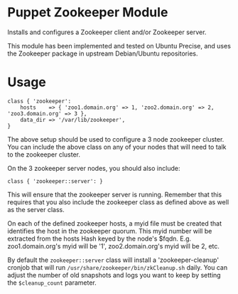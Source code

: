 # Puppet Zookeeper Module

Installs and configures a Zookeeper client and/or Zookeeper server.

This module has been implemented and tested on Ubuntu Precise, and uses
the Zookeeper package in upstream Debian/Ubuntu repositories.

# Usage

```puppet
class { 'zookeeper':
    hosts    => { 'zoo1.domain.org' => 1, 'zoo2.domain.org' => 2, 'zoo3.domain.org' => 3 },
    data_dir => '/var/lib/zookeeper',
}
```

The above setup should be used to configure a 3 node zookeeper cluster.
You can include the above class on any of your nodes that will need to talk
to the zookeeper cluster.

On the 3 zookeeper server nodes, you should also include:

```puppet
class { 'zookeeper::server': }
```

This will ensure that the zookeeper server is running.
Remember that this requires that you also include the
zookeeper class as defined above as well as the server class.

On each of the defined zookeeper hosts, a myid file must be created
that identifies the host in the zookeeper quorum.  This myid number
will be extracted from the hosts Hash keyed by the node's $fqdn.
E.g.  zoo1.domain.org's myid will be '1', zoo2.domain.org's myid will be 2, etc.

By default the ```zookeeper::server``` class will install a 'zookeeper-cleanup'
cronjob that will run ```/usr/share/zookeeper/bin/zkCleanup.sh``` daily.  You can
adjust the number of old snapshots and logs you want to keep by setting the
```$cleanup_count``` parameter.
